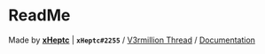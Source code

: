# ReadMe
Made by [**xHeptc**](https://v3rmillion.net/member.php?action=profile&uid=1347047) | **`xHeptc#2255`** / [V3rmillion Thread](https://v3rmillion.net/showthread.php?tid=1094901) / [Documentation](https://xheptcofficial.gitbook.io/kavo-library/)
